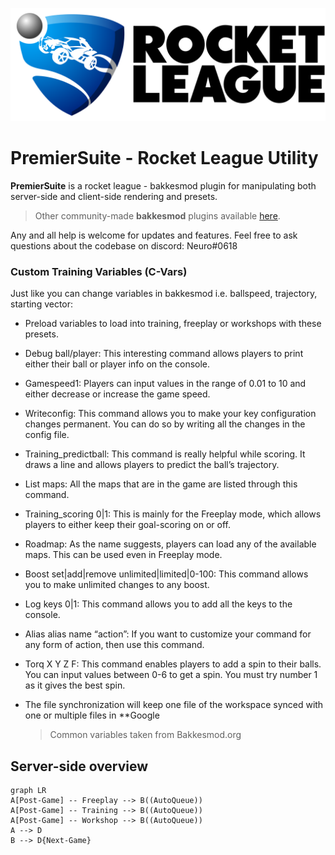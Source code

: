 ![Drag Racing](assets/logobanner.png)

# PremierSuite - Rocket League Utility

**PremierSuite** is a rocket league - bakkesmod plugin for manipulating both server-side and client-side rendering and presets. 

> Other community-made **bakkesmod** plugins available [here](https://bakkesplugins.com/).

Any and all help is welcome for updates and features. Feel free to ask questions about the codebase on discord: Neuro#0618

### Custom Training Variables (C-Vars)

Just like you can change variables in bakkesmod i.e. ballspeed, trajectory, starting vector:

- Preload variables to load into training, freeplay or workshops with these presets.

- Debug ball/player: This interesting command allows players to print either their ball or player info on the console.
- Gamespeed1: Players can input values in the range of 0.01 to 10 and either decrease or increase the game speed.
- Writeconfig: This command allows you to make your key configuration changes permanent. You can do so by writing all the changes in the config file.
- Training_predictball: This command is really helpful while scoring. It draws a line and allows players to predict the ball’s trajectory.
- List maps: All the maps that are in the game are listed through this command.
-   Training_scoring 0|1: This is mainly for the Freeplay mode, which allows players to either keep their goal-scoring on or off.
-   Roadmap: As the name suggests, players can load any of the available maps. This can be used even in Freeplay mode.
-   Boost set|add|remove unlimited|limited|0-100: This command allows you to make unlimited changes to any boost.
-   Log keys 0|1: This command allows you to add all the keys to the console.
-   Alias alias name “action”: If you want to customize your command for any form of action, then use this command.
-   Torq X Y Z F: This command enables players to add a spin to their balls. You can input values between 0-6 to get a spin. You must try number 1 as it gives the best spin.

- The file synchronization will keep one file of the workspace synced with one or multiple files in **Google 
	> Common variables taken from Bakkesmod.org

## Server-side overview


```mermaid
graph LR
A[Post-Game] -- Freeplay --> B((AutoQueue))
A[Post-Game] -- Training --> B((AutoQueue))
A[Post-Game] -- Workshop --> B((AutoQueue))
A --> D
B --> D{Next-Game}

```
